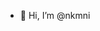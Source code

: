 - 👋 Hi, I’m @nkmni

<!---
nkmni/nkmni is a ✨ special ✨ repository because its `README.md` (this file) appears on your GitHub profile.
You can click the Preview link to take a look at your changes.
--->
